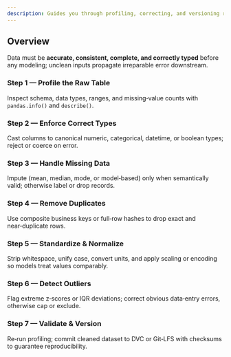 ```yaml
---
description: Guides you through profiling, correcting, and versioning raw data so it is trustworthy for modeling
---
```


## Overview
Data must be **accurate, consistent, complete, and correctly typed** before any modeling; unclean inputs propagate irreparable error downstream.

### Step 1 — Profile the Raw Table
Inspect schema, data types, ranges, and missing‑value counts with `pandas.info()` and `describe()`.

### Step 2 — Enforce Correct Types
Cast columns to canonical numeric, categorical, datetime, or boolean types; reject or coerce on error.

### Step 3 — Handle Missing Data
Impute (mean, median, mode, or model‑based) only when semantically valid; otherwise label or drop records.

### Step 4 — Remove Duplicates
Use composite business keys or full‑row hashes to drop exact and near‑duplicate rows.

### Step 5 — Standardize & Normalize
Strip whitespace, unify case, convert units, and apply scaling or encoding so models treat values comparably.

### Step 6 — Detect Outliers
Flag extreme z‑scores or IQR deviations; correct obvious data‑entry errors, otherwise cap or exclude.

### Step 7 — Validate & Version
Re‑run profiling; commit cleaned dataset to DVC or Git‑LFS with checksums to guarantee reproducibility.